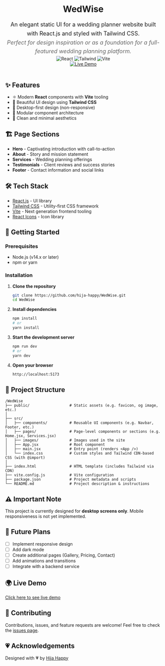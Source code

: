
<div align="center">
    <h1>
   WedWise
  </h1>
   <p align="center" style="font-size: 18px; max-width: 600px; margin: 0 auto; line-height: 1.6;">
    An elegant static UI for a wedding planner website built with React.js and styled with Tailwind CSS.
    <br />
    <span style="color:#666; font-style: italic;">
      Perfect for design inspiration or as a foundation for a full-featured wedding planning platform.
    </span>
  </p>
  <img src="https://img.shields.io/badge/React-20232A?style=for-the-badge&logo=react&logoColor=61DAFB" alt="React" />
  <img src="https://img.shields.io/badge/Tailwind_CSS-38B2AC?style=for-the-badge&logo=tailwind-css&logoColor=white" alt="Tailwind" />
  <img src="https://img.shields.io/badge/Vite-B73BFE?style=for-the-badge&logo=vite&logoColor=FFD62E" alt="Vite" />
  <br />
  <a href="https://hija-happy.github.io/WedWise/" target="_blank">
    <img src="https://img.shields.io/badge/LIVE_DEMO-Visit_Site-FF4081?style=for-the-badge" alt="Live Demo" />
  </a>
</div>

<br />




## ✨ Features

- ⚛️ Modern **React** components with **Vite** tooling
- 🎨 Beautiful UI design using **Tailwind CSS**
- 📱 Desktop-first design (non-responsive)
- 🧩 Modular component architecture
- 💅 Clean and minimal aesthetics

## 🏗️ Page Sections

- **Hero** - Captivating introduction with call-to-action
- **About** - Story and mission statement
- **Services** - Wedding planning offerings
- **Testimonials** - Client reviews and success stories
- **Footer** - Contact information and social links

## 🛠️ Tech Stack

- [React.js](https://reactjs.org/) - UI library
- [Tailwind CSS](https://tailwindcss.com/) - Utility-first CSS framework
- [Vite](https://vitejs.dev/) - Next generation frontend tooling
- [React Icons](https://react-icons.github.io/react-icons/) - Icon library

## 🚀 Getting Started

### Prerequisites

- Node.js (v14.x or later)
- npm or yarn

### Installation

1. **Clone the repository**
   ```bash
   git clone https://github.com/hija-happy/WedWise.git
   cd WedWise
   ```

2. **Install dependencies**
   ```bash
   npm install
   # or
   yarn install
   ```

3. **Start the development server**
   ```bash
   npm run dev
   # or
   yarn dev
   ```

4. **Open your browser**
   ```bash
   http://localhost:5173
   ```

## 📝 Project Structure

```
/WedWise
├── public/                  # Static assets (e.g. favicon, og image, etc.)
│
├── src/
│   ├── components/          # Reusable UI components (e.g. Navbar, Footer, etc.)
│   ├── pages/               # Page-level components or sections (e.g. Home.jsx, Services.jsx)
│   ├── images/              # Images used in the site
│   ├── App.jsx              # Root component
│   ├── main.jsx             # Entry point (renders <App />)
│   └── index.css            # Custom styles and Tailwind CDN-based CSS (with @import)
│
├── index.html               # HTML template (includes Tailwind via CDN)
├── vite.config.js           # Vite configuration
├── package.json             # Project metadata and scripts
└── README.md                # Project description & instructions

```

## ⚠️ Important Note

This project is currently designed for **desktop screens only**. Mobile responsiveness is not yet implemented.

## 🔮 Future Plans

- [ ] Implement responsive design
- [ ] Add dark mode
- [ ] Create additional pages (Gallery, Pricing, Contact)
- [ ] Add animations and transitions
- [ ] Integrate with a backend service

## 🌍 Live Demo

[Click here to see live demo](https://hija-happy.github.io/WedWise/)


## 🤝 Contributing

Contributions, issues, and feature requests are welcome! Feel free to check the [issues page](https://github.com/hija-happy/WedWise/issues).

## 💗 Acknowledgements

Designed with 💗 by [Hija Happy](https://www.linkedin.com/in/hija-happy)

